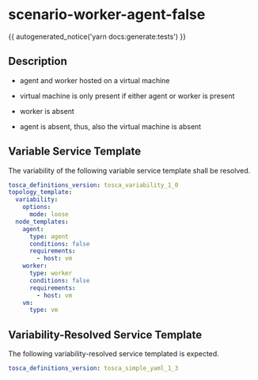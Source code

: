 # scenario-worker-agent-false

{{ autogenerated_notice('yarn docs:generate:tests') }}

## Description

- agent and worker hosted on a virtual machine
- virtual machine is only present if either agent or worker is present
- worker is absent

- agent is absent, thus, also the virtual machine is absent


## Variable Service Template

The variability of the following variable service template shall be resolved.

```yaml linenums="1"
tosca_definitions_version: tosca_variability_1_0
topology_template:
  variability:
    options:
      mode: loose
  node_templates:
    agent:
      type: agent
      conditions: false
      requirements:
        - host: vm
    worker:
      type: worker
      conditions: false
      requirements:
        - host: vm
    vm:
      type: vm
```



## Variability-Resolved Service Template

The following variability-resolved service templated is expected.

```yaml linenums="1"
tosca_definitions_version: tosca_simple_yaml_1_3
```

